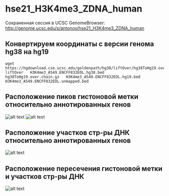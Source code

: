 # hse21_H3K4me3_ZDNA_human

Сохраненная сессия в UCSC GenomeBrowser:  http://genome.ucsc.edu/s/antonov/hse21_H3K4me3_ZDNA_human

## Конвертируем координаты с версии генома hg38 на hg19
```
wget https://hgdownload.cse.ucsc.edu/goldenpath/hg38/liftOver/hg38ToHg19.over.chain.gz
liftOver   H3K4me3_A549.ENCFF832EOL.hg38.bed   hg38ToHg19.over.chain.gz   H3K4me3_A549.ENCFF832EOL.hg19.bed   H3K4me3_A549.ENCFF832EOL.unmapped.bed
```

## Расположение пиков гистоновой метки относительно аннотированных генов
![alt text](https://github.com/vanya-antonov/hse21_H3K4me3_ZDNA_human/raw/main/images/chip_seeker.H3K4me3_A549.ENCFF573MUH.hg19.filtered.plotAnnoPie.png)
![alt text](https://github.com/vanya-antonov/hse21_H3K4me3_ZDNA_human/raw/main/images/chip_seeker.H3K4me3_A549.ENCFF832EOL.hg19.filtered.plotAnnoPie.png)

## Расположение участков стр-ры ДНК относительно аннотированных генов
![alt text](https://github.com/vanya-antonov/hse21_H3K4me3_ZDNA_human/raw/main/images/chip_seeker.DeepZ.plotAnnoPie.png)

## Расположение пересечения гистоновой метки и участков стр-ры ДНК
![alt text](https://raw.githubusercontent.com/vanya-antonov/hse21_H3K4me3_ZDNA_human/main/images/chip_seeker.H3K4me3_A549.intersect_with_DeepZ.plotAnnoPie.png)
